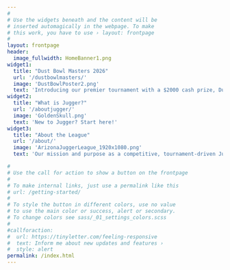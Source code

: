 ```yaml
---
#
# Use the widgets beneath and the content will be
# inserted automagically in the webpage. To make
# this work, you have to use › layout: frontpage
#
layout: frontpage
header:
  image_fullwidth: HomeBanner1.png
widget1:
  title: "Dust Bowl Masters 2026"
  url: '/dustbowlmasters/'
  image: 'DustBowlPoster2.png'
  text: 'Introducing our premier tournament with a $2000 cash prize, Dust Bowl Masters 2026!<br/>Click here for more information!'
widget2:
  title: "What is Jugger?"
  url: '/aboutjugger/'
  image: 'GoldenSkull.png'
  text: 'New to Jugger? Start here!'
widget3:
  title: "About the League"
  url: '/about/'
  image: 'ArizonaJuggerLeague_1920x1080.png'
  text: 'Our mission and purpose as a competitive, tournament-driven Jugger organization.'

#
# Use the call for action to show a button on the frontpage
#
# To make internal links, just use a permalink like this
# url: /getting-started/
#
# To style the button in different colors, use no value
# to use the main color or success, alert or secondary.
# To change colors see sass/_01_settings_colors.scss
#
#callforaction:
#  url: https://tinyletter.com/feeling-responsive
#  text: Inform me about new updates and features ›
#  style: alert
permalink: /index.html
---
```

